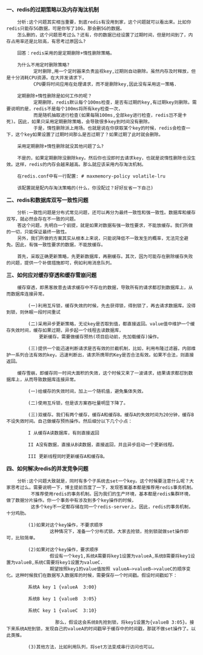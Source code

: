 **一、redis的过期策略以及内存淘汰机制**

        分析:这个问题其实相当重要，到底redis有没用到家，这个问题就可以看出来。比如你redis只能存5G数据，可是你写了10G，那会删5G的数据。
        怎么删的，这个问题思考过么？还有，你的数据已经设置了过期时间，但是时间到了，内存占用率还是比较高，有思考过原因么?

        回答：redis采用的是定期删除+惰性删除策略。

        为什么不用定时删除策略?
              定时删除,用一个定时器来负责监视key,过期则自动删除。虽然内存及时释放，但是十分消耗CPU资源。在大并发请求下，
              CPU要将时间应用在处理请求，而不是删除key,因此没有采用这一策略.
        
        定期删除+惰性删除是如何工作的呢？
              定期删除，redis默认每个100ms检查，是否有过期的key,有过期key则删除。需要说明的是，redis不是每个100ms将所有key检查一次，
              而是随机抽取进行检查(如果每隔100ms,全部key进行检查，redis岂不是卡死)。因此，如果只采用定期删除策略，会导致很多key到时间没有删除。
              于是，惰性删除派上用场。也就是说在你获取某个key的时候，redis会检查一下，这个key如果设置了过期时间那么是否过期了？如果过期了此时就会删除。
        
        采用定期删除+惰性删除就没其他问题了么?

        不是的，如果定期删除没删除key。然后你也没即时去请求key，也就是说惰性删除也没生效。这样，redis的内存会越来越高。那么就应该采用内存淘汰机制。

        在redis.conf中有一行配置: # maxmemory-policy volatile-lru

        该配置就是配内存淘汰策略的(什么，你没配过？好好反省一下自己)

**二、redis和数据库双写一致性问题**

        分析:一致性问题是分布式常见问题，还可以再分为最终一致性和强一致性。数据库和缓存双写，就必然会存在不一致的问题。
        答这个问题，先明白一个前提，就是如果对数据有强一致性要求，不能放缓存。我们所做的一切，只能保证最终一致性。
        另外，我们所做的方案其实从根本上来说，只能说降低不一致发生的概率，无法完全避免。因此，有强一致性要求的数据，不能放缓存。

        首先，采取正确更新策略，先更新数据库，再删缓存。其次，因为可能存在删除缓存失败的问题，提供一个补偿措施即可，例如利用消息队列。

**三、如何应对缓存穿透和缓存雪崩问题**

        缓存穿透，即黑客故意去请求缓存中不存在的数据，导致所有的请求都怼到数据库上，从而数据库连接异常。

            (一)利用互斥锁，缓存失效的时候，先去获得锁，得到锁了，再去请求数据库。没得到锁，则休眠一段时间重试
            
            (二)采用异步更新策略，无论key是否取到值，都直接返回。value值中维护一个缓存失效时间，缓存如果过期，异步起一个线程去读数据库，
                更新缓存。需要做缓存预热(项目启动前，先加载缓存)操作。
            
            (三)提供一个能迅速判断请求是否有效的拦截机制，比如，利用布隆过滤器，内部维护一系列合法有效的key。迅速判断出，请求所携带的Key是否合法有效。如果不合法，则直接返回。

        缓存雪崩，即缓存同一时间大面积的失效，这个时候又来了一波请求，结果请求都怼到数据库上，从而导致数据库连接异常。

            (一)给缓存的失效时间，加上一个随机值，避免集体失效。
            
            (二)使用互斥锁，但是该方案吞吐量明显下降了。
            
            (三)双缓存。我们有两个缓存，缓存A和缓存B。缓存A的失效时间为20分钟，缓存B不设失效时间。自己做缓存预热操作。然后细分以下几个小点：
            
            I 从缓存A读数据库，有则直接返回
            
            II A没有数据，直接从B读数据，直接返回，并且异步启动一个更新线程。
            
            III 更新线程同时更新缓存A和缓存B。

**四、如何解决redis的并发竞争问题**

        分析:这个问题大致就是，同时有多个子系统去set一个key。这个时候要注意什么呢？大家思考过么。需要说明一下，博主提前百度了一下，发现答案基本都是推荐用redis事务机制。
             不推荐使用redis的事务机制。因为我们的生产环境，基本都是redis集群环境，做了数据分片操作。你一个事务中有涉及到多个key操作的时候，
             这多个key不一定都存储在同一个redis-server上。因此，redis的事务机制，十分鸡肋。

            (1)如果对这个key操作，不要求顺序
                    这种情况下，准备一个分布式锁，大家去抢锁，抢到锁就做set操作即可，比较简单。
                    
            (2)如果对这个key操作，要求顺序
                    假设有一个key1,系统A需要将key1设置为valueA,系统B需要将key1设置为valueB,系统C需要将key1设置为valueC.
                    期望按照key1的value值按照 valueA–>valueB–>valueC的顺序变化。这种时候我们在数据写入数据库的时候，需要保存一个时间戳。假设时间戳如下：
            
            系统A key 1 {valueA  3:00}
            
            系统B key 1 {valueB  3:05}
            
            系统C key 1 {valueC  3:10}
            
                      那么，假设这会系统B先抢到锁，将key1设置为{valueB 3:05}。接下来系统A抢到锁，发现自己的valueA的时间戳早于缓存中的时间戳，那就不做set操作了。以此类推。
            
            (3)其他方法，比如利用队列，将set方法变成串行访问也可以。